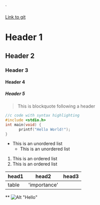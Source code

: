 `

[Link to git ](http://github.com)

# Header 1
## Header 2
### Header 3
#### Header 4
##### Header 5

>This is blockquote following a header


```c
//c code with syntax highlighting
#include <stdio.h>
int main(void) {
      printf("Hello World!");
}
```

* This is an unordered list
    * This is an unordered list

1. This is an ordered list
2. This is an ordered list


|head1  |head2       |head3  |
|:------|------------|-------|
|table  |'importance'|       |


**
![Alt "Hello"](http://guides.github.com/activities/hello-world/branching.png)
